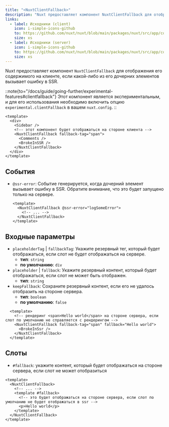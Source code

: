 ```yaml
---
title: "<NuxtClientFallback>"
description: "Nuxt предоставляет компонент NuxtClientFallback для отображения его содержимого на клиенте, если какой-либо из его дочерних элементов вызывает ошибку в SSR"
links:
  - label: Исходники (client)
    icon: i-simple-icons-github
    to: https://github.com/nuxt/nuxt/blob/main/packages/nuxt/src/app/components/client-fallback.client.ts
    size: xs
  - label: Исходники (server)
    icon: i-simple-icons-github
    to: https://github.com/nuxt/nuxt/blob/main/packages/nuxt/src/app/components/client-fallback.server.ts
    size: xs
---
```


Nuxt предоставляет компонент `NuxtClientFallback` для отображения его содержимого на клиенте, если какой-либо из его дочерних элементов вызывает ошибку в SSR.

::note{to="/docs/guide/going-further/experimental-features#clientfallback"}
Этот компонент является экспериментальным, и для его использования необходимо включить опцию `experimental.clientFallback` в вашем `nuxt.config`.
::

```vue [pages/example.vue]
<template>
  <div>
    <Sidebar />
    <!-- этот компонент будет отображаться на стороне клиента -->
    <NuxtClientFallback fallback-tag="span">
      <Comments />
      <BrokeInSSR />
    </NuxtClientFallback>
  </div>
</template>
```

## События

- `@ssr-error`: Событие генерируется, когда дочерний элемент вызывает ошибку в SSR. Обратите внимание, что это будет запущено только на сервере.

  ```vue
  <template>
    <NuxtClientFallback @ssr-error="logSomeError">
      <!-- ... -->
    </NuxtClientFallback>
  </template>
  ```

## Входные параметры

- `placeholderTag` | `fallbackTag`: Укажите резервный тег, который будет отображаться, если слот не будет отображаться на сервере.
  - **тип**: `string`
  - **по умолчанию**: `div`
- `placeholder` | `fallback`: Укажите резервный контент, который будет отображаться, если слот не может быть отображен.
  - **тип**: `string`
- `keepFallback`: Сохраните резервный контент, если его не удалось отобразить на стороне сервера.
  - **тип**: `boolean`
  - **по умолчанию**: `false`

```vue
  <template>
    <!-- рендеринг <span>Hello world</span> на стороне сервера, если слот по умолчанию не справляется с рендерингом -->
    <NuxtClientFallback fallback-tag="span" fallback="Hello world">
      <BrokeInSsr />
    </NuxtClientFallback>
  </template>
```

## Слоты

- `#fallback`: укажите контент, который будет отображаться на стороне сервера, если слот не может отобразиться

```vue
<template>
  <NuxtClientFallback>
    <!-- ... -->
    <template #fallback>
      <!-- это будет отображаться на стороне сервера, если слот по умолчанию не будет отображаться в ssr -->
      <p>Hello world</p>
    </template>
  </NuxtClientFallback>
</template>
```

